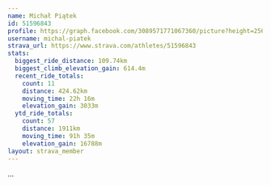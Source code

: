 ```yaml
---
name: Michał Piątek
id: 51596843
profile: https://graph.facebook.com/3089571771067360/picture?height=256&width=256
username: michal-piatek
strava_url: https://www.strava.com/athletes/51596843
stats:
  biggest_ride_distance: 109.74km
  biggest_climb_elevation_gain: 614.4m
  recent_ride_totals:
    count: 11
    distance: 424.62km
    moving_time: 22h 16m
    elevation_gain: 3033m
  ytd_ride_totals:
    count: 57
    distance: 1911km
    moving_time: 91h 35m
    elevation_gain: 16788m
layout: strava_member
--- 
```

...
